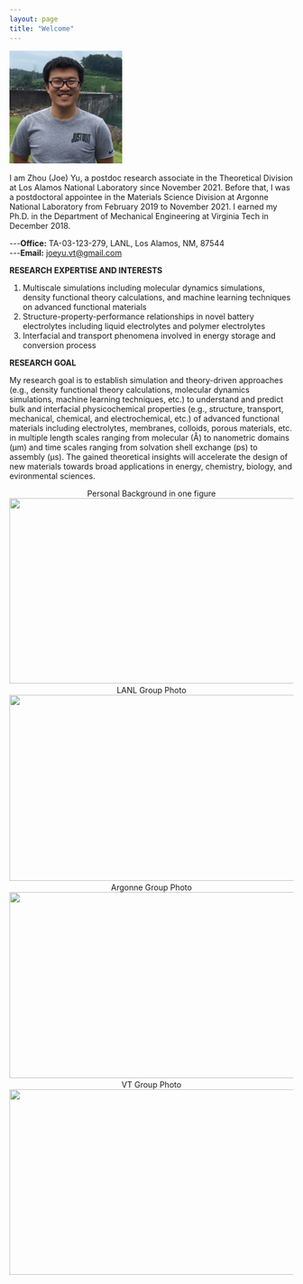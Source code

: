 ```yaml
---
layout: page
title: "Welcome"
---
```


<img src="./assets/headshot.JPG" width="200" height="200">  


I am Zhou (Joe) Yu, a postdoc research associate in the Theoretical Division at Los Alamos National Laboratory since November 2021. Before that, I was a postdoctoral appointee in the Materials Science Division at Argonne National Laboratory from February 2019 to November 2021. I earned my Ph.D. in the Department of Mechanical Engineering at Virginia Tech in December 2018.

---**Office:** TA-03-123-279, LANL, Los Alamos, NM, 87544      
---**Email:** joeyu.vt@gmail.com

**RESEARCH EXPERTISE AND INTERESTS**
1. Multiscale simulations including molecular dynamics simulations, density functional theory calculations, and machine learning techniques on advanced functional materials
2. Structure-property-performance relationships in novel battery electrolytes including liquid electrolytes and polymer electrolytes
3. Interfacial and transport phenomena involved in energy storage and conversion process 


**RESEARCH GOAL**

My research goal is to establish simulation and theory-driven approaches (e.g., density functional theory calculations, molecular dynamics simulations, machine learning techniques, etc.) to understand and predict bulk and interfacial physicochemical properties (e.g., structure, transport, mechanical, chemical, and electrochemical, etc.) of advanced functional materials including electrolytes, membranes, colloids, porous materials, etc. in multiple length scales ranging from molecular (Å) to nanometric domains (μm) and time scales ranging from solvation shell exchange (ps) to assembly (μs). The gained theoretical insights will accelerate the design of new materials towards broad applications in energy, chemistry, biology, and evironmental sciences.

<center>
    Personal Background in one figure
    <img src="https://zhou-joe-yu.github.io/assets/background.png" width="650" height="329">
</center>
<center>
    LANL Group Photo
    <img src="https://zhou-joe-yu.github.io/assets/LANL_group.jpg" width="650" height="330">
</center>
<center>
    Argonne Group Photo
    <img src="https://zhou-joe-yu.github.io/assets/Argonne_group.JPG" width="650" height="330">
</center>    
<center>
    VT Group Photo
    <img src="https://zhou-joe-yu.github.io/assets/VT_group.JPG" width="650" height="329">
</center>
